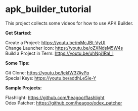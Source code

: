 # apk_builder_tutorial
This project collects some videos for how to use APK Builder.

**Get Started:**
  
Create a Project:
https://youtu.be/mMcJBt-VyUI  
Change Launcher Icon:
https://youtu.be/oZXNdsM5W4s  
Build a Project in Term:
https://youtu.be/uhNpi1Ral_I

**Some Tips:**

Git Clone:
https://youtu.be/IekIW37AyPo  
Special Keys:
https://youtu.be/addhLeSie-Y  

**Sample Projects:**

Flashlight:
https://github.com/heagoo/flashlight  
Odex Patcher:
https://github.com/heagoo/odex_patcher
